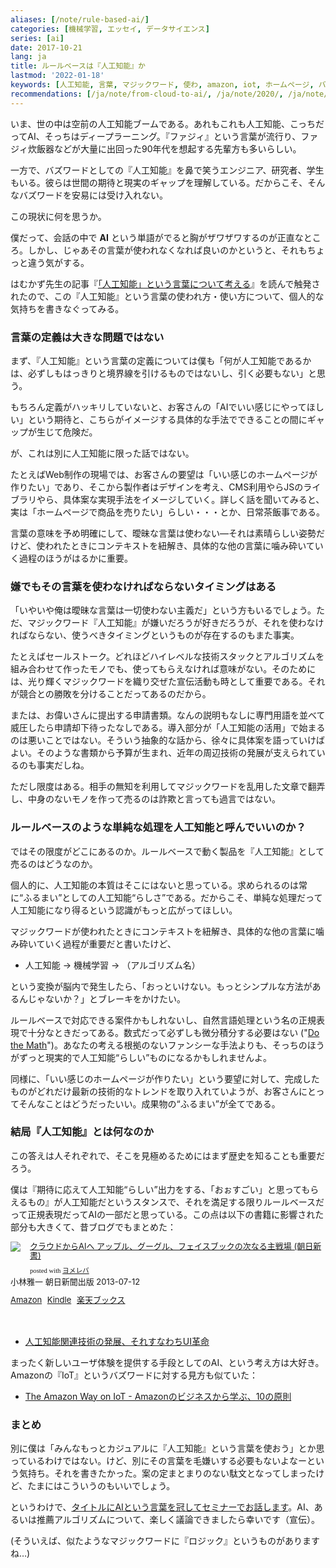 ```yaml
---
aliases: [/note/rule-based-ai/]
categories: [機械学習, エッセイ, データサイエンス]
series: [ai]
date: 2017-10-21
lang: ja
title: ルールベースは『人工知能』か
lastmod: '2022-01-18'
keywords: [人工知能, 言葉, マジックワード, 使わ, amazon, iot, ホームページ, バズワード, ベース, お客さん]
recommendations: [/ja/note/from-cloud-to-ai/, /ja/note/2020/, /ja/note/algorithmic-marketing/]
---
```


いま、世の中は空前の人工知能ブームである。あれもこれも人工知能、こっちだってAI、そっちはディープラーニング。『ファジィ』という言葉が流行り、ファジィ炊飯器などが大量に出回った90年代を想起する先輩方も多いらしい。

一方で、バズワードとしての『人工知能』を鼻で笑うエンジニア、研究者、学生もいる。彼らは世間の期待と現実のギャップを理解している。だからこそ、そんなバズワードを安易には受け入れない。

この現状に何を思うか。

僕だって、会話の中で **AI** という単語がでると胸がザワザワするのが正直なところ。しかし、じゃあその言葉が使われなくなれば良いのかというと、それもちょっと違う気がする。

はむかず先生の記事『[「人工知能」という言葉について考える](http://www.silveregg.co.jp/archives/blog/1175)』を読んで触発されたので、この『人工知能』という言葉の使われ方・使い方について、個人的な気持ちを書きなぐってみる。

### 言葉の定義は大きな問題ではない

まず、『人工知能』という言葉の定義については僕も「何が人工知能であるかは、必ずしもはっきりと境界線を引けるものではないし、引く必要もない」と思う。

もちろん定義がハッキリしていないと、お客さんの「AIでいい感じにやってほしい」という期待と、こちらがイメージする具体的な手法でできることの間にギャップが生じて危険だ。

が、これは別に人工知能に限った話ではない。

たとえばWeb制作の現場では、お客さんの要望は「いい感じのホームページが作りたい」であり、そこから製作者はデザインを考え、CMS利用やらJSのライブラリやら、具体案な実現手法をイメージしていく。詳しく話を聞いてみると、実は「ホームページで商品を売りたい」らしい・・・とか、日常茶飯事である。

言葉の意味を予め明確にして、曖昧な言葉は使わない―それは素晴らしい姿勢だけど、使われたときにコンテキストを紐解き、具体的な他の言葉に噛み砕いていく過程のほうがはるかに重要。

### 嫌でもその言葉を使わなければならないタイミングはある

「いやいや俺は曖昧な言葉は一切使わない主義だ」という方もいるでしょう。ただ、マジックワード『人工知能』が嫌いだろうが好きだろうが、それを使わなければならない、使うべきタイミングというものが存在するのもまた事実。

たとえばセールストーク。どれほどハイレベルな技術スタックとアルゴリズムを組み合わせて作ったモノでも、使ってもらえなければ意味がない。そのためには、光り輝くマジックワードを織り交ぜた宣伝活動も時として重要である。それが競合との勝敗を分けることだってあるのだから。

または、お偉いさんに提出する申請書類。なんの説明もなしに専門用語を並べて威圧したら申請却下待ったなしである。導入部分が「人工知能の活用」で始まるのは悪いことではない。そういう抽象的な話から、徐々に具体案を語っていけばよい。そのような書類から予算が生まれ、近年の周辺技術の発展が支えられているのも事実だしね。

ただし限度はある。相手の無知を利用してマジックワードを乱用した文章で翻弄し、中身のないモノを作って売るのは詐欺と言っても過言ではない。

### ルールベースのような単純な処理を人工知能と呼んでいいのか？

ではその限度がどこにあるのか。ルールベースで動く製品を『人工知能』として売るのはどうなのか。

個人的に、人工知能の本質はそこにはないと思っている。求められるのは常に“ふるまい”としての人工知能“らしさ”である。だからこそ、単純な処理だって人工知能になり得るという認識がもっと広がってほしい。

マジックワードが使われたときにコンテキストを紐解き、具体的な他の言葉に噛み砕いていく過程が重要だと書いたけど、

- 人工知能 → 機械学習 → （アルゴリズム名）

という変換が脳内で発生したら、「おっといけない。もっとシンプルな方法があるんじゃないか？」とブレーキをかけたい。

ルールベースで対応できる案件かもしれないし、自然言語処理という名の正規表現で十分なときだってある。数式だって必ずしも微分積分する必要はない ("[Do the Math](/note/the-amazon-way-on-iot/)")。あなたの考える根拠のないファンシーな手法よりも、そっちのほうがずっと現実的で人工知能“らしい”ものになるかもしれませんよ。

同様に、「いい感じのホームページが作りたい」という要望に対して、完成したものがどれだけ最新の技術的なトレンドを取り入れていようが、お客さんにとってそんなことはどうだったいい。成果物の“ふるまい”が全てである。

### 結局『人工知能』とは何なのか

この答えは人それぞれで、そこを見極めるためにはまず歴史を知ることも重要だろう。

僕は『期待に応えて人工知能“らしい”出力をする、「おぉすごい」と思ってもらえるもの』が人工知能だというスタンスで、それを満足する限りルールベースだって正規表現だってAIの一部だと思っている。この点は以下の書籍に影響された部分も大きくて、昔ブログでもまとめた：

<div class="booklink-box" style="text-align:left;padding-bottom:20px;font-size:small;/zoom: 1;overflow: hidden;">
<div class="booklink-image" style="float:left;margin:0 15px 10px 0;"><a href="http://www.amazon.co.jp/exec/obidos/asin/4022735155/takuti-22/" name="booklink" rel="nofollow" target="_blank"><img src="http://ecx.images-amazon.com/images/I/41luUaSrmXL._SL160_.jpg" style="border: none;" /></a></div>
<div class="booklink-info" style="line-height:120%;/zoom: 1;overflow: hidden;">
<div class="booklink-name" style="margin-bottom:10px;line-height:120%"><a href="http://www.amazon.co.jp/exec/obidos/asin/4022735155/takuti-22/" rel="nofollow" name="booklink" target="_blank">クラウドからAIへ アップル、グーグル、フェイスブックの次なる主戦場 (朝日新書)</a></div>
<div class="booklink-powered-date" style="font-size:8pt;margin-top:5px;font-family:verdana;line-height:120%">posted with <a href="http://yomereba.com" rel="nofollow" target="_blank">ヨメレバ</a></div>
</div>
<div class="booklink-detail" style="margin-bottom:5px;">小林雅一 朝日新聞出版 2013-07-12    </div>
<div class="booklink-link2" style="margin-top:10px;">
<div class="shoplinkamazon" style="display:inline;margin-right:5px"><a href="http://www.amazon.co.jp/exec/obidos/asin/4022735155/takuti-22/" rel="nofollow" target="_blank" title="アマゾン" >Amazon</a></div>
<div class="shoplinkkindle" style="display:inline;margin-right:5px"><a href="http://www.amazon.co.jp/exec/obidos/ASIN/B00DZC0SI4/takuti-22/" rel="nofollow" target="_blank" >Kindle</a></div>
<div class="shoplinkrakuten" style="display:inline;margin-right:5px"><a href="http://hb.afl.rakuten.co.jp/hgc/10952997.eae88ca3.10952998.38cdd415/?pc=http%3A%2F%2Fbooks.rakuten.co.jp%2Frb%2F12382345%2F%3Fscid%3Daf_ich_link_urltxt%26m%3Dhttp%3A%2F%2Fm.rakuten.co.jp%2Fev%2Fbook%2F" rel="nofollow" target="_blank" title="楽天ブックス" >楽天ブックス</a></div>
</p></div>
</div>
<div class="booklink-footer" style="clear: left"></div>

- [人工知能関連技術の発展、それすなわちUI革命](/note/from-cloud-to-ai/)

まったく新しいユーザ体験を提供する手段としてのAI、という考え方は大好き。Amazonの『IoT』というバズワードに対する見方も似ていた：

- [The Amazon Way on IoT - Amazonのビジネスから学ぶ、10の原則](/note/the-amazon-way-on-iot/)

### まとめ

別に僕は「みんなもっとカジュアルに『人工知能』という言葉を使おう」とか思っているわけではない。けど、別にその言葉を毛嫌いする必要もないよなーという気持ち。それを書きたかった。案の定まとまりのない駄文となってしまったけど、たまにはこういうのもいいでしょう。

というわけで、[タイトルにAIという言葉を冠してセミナーでお話します](http://www.silveregg.co.jp/archives/event/1183)。AI、あるいは推薦アルゴリズムについて、楽しく議論できましたら幸いです（宣伝）。

(そういえば、似たようなマジックワードに『ロジック』というものがありますね…)
